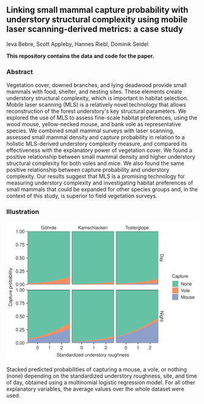 ## Linking small mammal capture probability with understory structural complexity using mobile laser scanning-derived metrics: a case study

Ieva Bebre, Scott Appleby, Hannes Riebl, Dominik Seidel

**This repository contains the data and code for the paper.**

### Abstract

Vegetation cover, downed branches, and lying deadwood provide small mammals with food, shelter, and nesting sites. These elements create understory structural complexity, which is important in habitat selection. Mobile laser scanning (MLS) is a relatively novel technology that allows reconstruction of the forest understory's key structural parameters. We explored the use of MLS to assess fine-scale habitat preferences, using the wood mouse, yellow-necked mouse, and bank vole as representative species. We combined small mammal surveys with laser scanning, assessed small mammal density and capture probability in relation to a holistic MLS-derived understory complexity measure, and compared its effectiveness with the explanatory power of vegetation cover. We found a positive relationship between small mammal density and higher understory structural complexity for both voles and mice. We also found the same positive relationship between capture probability and understory complexity. Our results suggest that MLS is a promising technology for measuring understory complexity and investigating habitat preferences of small mammals that could be expanded for other species groups and, in the context of this study, is superior to field vegetation surveys.

### Illustration

![Capture probabilities](figures/trap-prob-both-small-1.png)

Stacked predicted probabilities of capturing a mouse, a vole, or nothing (none) depending on the standardized understory roughness, site, and time of day, obtained using a multinomial logistic regression model. For all other explanatory variables, the average values over the whole dataset were used.
